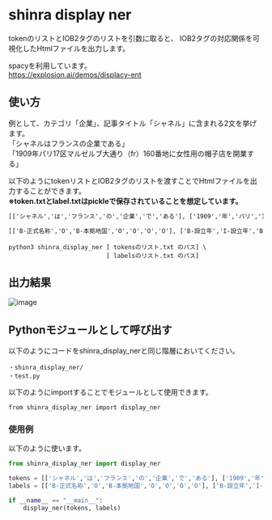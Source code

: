 # shinra display ner

tokenのリストとIOB2タグのリストを引数に取ると、 IOB2タグの対応関係を可視化したHtmlファイルを出力します。  

spacyを利用しています。  
https://explosion.ai/demos/displacy-ent  

## 使い方
例として、カテゴリ「企業」、記事タイトル「シャネル」に含まれる2文を挙げます。  
「シャネルはフランスの企業である」  
「1909年パリ17区マルゼルブ大通り（fr）160番地に女性用の帽子店を開業する」  
  
以下のようにtokenリストとIOB2タグのリストを渡すことでHtmlファイルを出力することができます。  
**※token.txtとlabel.txtはpickleで保存されていることを想定しています。**

```txt:tokens.txt
[['シャネル','は','フランス','の','企業','で','ある'], ['1909','年','パリ','17','区','マルゼルブ','大通り','（fr）','160','番地','に','女性','用','の','帽子','店','を','開業','する']]
```
```txt:labels.txt
[['B-正式名称','O','B-本拠地国','O','O','O','O'], ['B-設立年','I-設立年','B-創業地','I-創業地','I-創業地','I-創業地','I-創業地','I-創業地','I-創業地','I-創業地','O','B-創業時の事業','I-創業時の事業','I-創業時の事業','I-創業時の事業','I-創業時の事業','O','O','O']]
```
  
```
python3 shinra_display_ner [ tokensのリスト.txt のパス] \
                           [ labelsのリスト.txt のパス]
```
  

## 出力結果
![image](https://user-images.githubusercontent.com/68231213/118390720-91df0480-b66b-11eb-820e-2ba57f4e0fef.png)

## Pythonモジュールとして呼び出す
以下のようにコードをshinra_display_nerと同じ階層においてください。  
```
・shinra_display_ner/
・test.py
```

以下のようにimportすることでモジュールとして使用できます。
```
from shinra_display_ner import display_ner
```

### 使用例
以下のように使います。
```python:test.py
from shinra_display_ner import display_ner

tokens = [['シャネル','は','フランス','の','企業','で','ある'], ['1909','年','パリ','17','区','マルゼルブ','大通り','（fr）','160','番地','に','女性','用','の','帽子','店','を','開業','する']]
labels = [['B-正式名称','O','B-本拠地国','O','O','O','O'], ['B-設立年','I-設立年','B-創業地','I-創業地','I-創業地','I-創業地','I-創業地','I-創業地','I-創業地','I-創業地','O','B-創業時の事業','I-創業時の事業','I-創業時の事業','I-創業時の事業','I-創業時の事業','O','O','O']]

if __name__ == "__main__":
    display_ner(tokens, labels)

```
